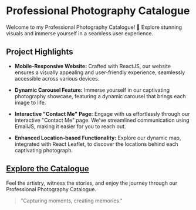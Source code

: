 # Professional Photography Catalogue

Welcome to my Professional Photography Catalogue! 📸 Explore stunning visuals and immerse yourself in a seamless user experience.

## Project Highlights

- **Mobile-Responsive Website:** Crafted with ReactJS, our website ensures a visually appealing and user-friendly experience, seamlessly accessible across various devices.

- **Dynamic Carousel Feature:** Immerse yourself in our captivating photography showcase, featuring a dynamic carousel that brings each image to life.

- **Interactive "Contact Me" Page:** Engage with us effortlessly through our interactive "Contact Me" page. We've streamlined communication using EmailJS, making it easier for you to reach out.

- **Enhanced Location-based Functionality:** Explore our dynamic map, integrated with React Leaflet, to discover the locations behind each captivating photograph.

## [Explore the Catalogue](https://ankur-gogia.github.io/portfoliowebsite/)

Feel the artistry, witness the stories, and enjoy the journey through our Professional Photography Catalogue.

> "Capturing moments, creating memories."
